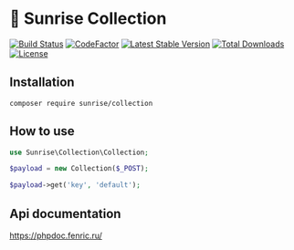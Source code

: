 # :handbag: Sunrise Collection

[![Build Status](https://api.travis-ci.com/sunrise-php/collection.svg?branch=master)](https://travis-ci.com/sunrise-php/collection)
[![CodeFactor](https://www.codefactor.io/repository/github/sunrise-php/collection/badge)](https://www.codefactor.io/repository/github/sunrise-php/collection)
[![Latest Stable Version](https://poser.pugx.org/sunrise/collection/v/stable)](https://packagist.org/packages/sunrise/collection)
[![Total Downloads](https://poser.pugx.org/sunrise/collection/downloads)](https://packagist.org/packages/sunrise/collection)
[![License](https://poser.pugx.org/sunrise/collection/license)](https://packagist.org/packages/sunrise/collection)

## Installation

```
composer require sunrise/collection
```

## How to use

```php
use Sunrise\Collection\Collection;

$payload = new Collection($_POST);

$payload->get('key', 'default');
```

## Api documentation

https://phpdoc.fenric.ru/
